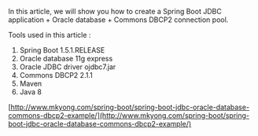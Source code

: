 In this article, we will show you how to create a Spring Boot JDBC application + Oracle database + Commons DBCP2 connection pool.

Tools used in this article :

1.  Spring Boot 1.5.1.RELEASE
2.  Oracle database 11g express
3.  Oracle JDBC driver ojdbc7.jar
4.  Commons DBCP2 2.1.1
5.  Maven
6.  Java 8

[http://www.mkyong.com/spring-boot/spring-boot-jdbc-oracle-database-commons-dbcp2-example/](http://www.mkyong.com/spring-boot/spring-boot-jdbc-oracle-database-commons-dbcp2-example/)
